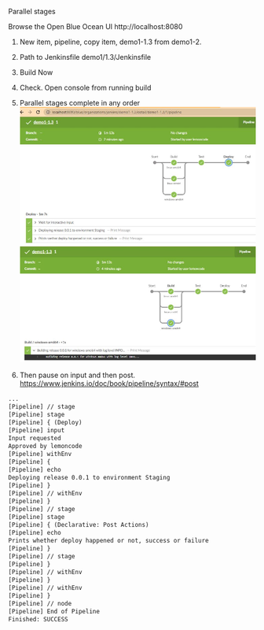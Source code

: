 Parallel stages

Browse the Open Blue Ocean UI http://localhost:8080

1. New item, pipeline, copy item, demo1-1.3 from demo1-2.
2. Path to Jenkinsfile demo1/1.3/Jenkinsfile 
3. Build Now 
4. Check. Open console from running build
5. Parallel stages complete in any order
![Parallel Stages](https://github.com/monicacrespo/bootcamp-devops-jenkins/blob/master/demo1/1.3/ParallelStages.JPG)
![Parallel Windows Stage](https://github.com/monicacrespo/bootcamp-devops-jenkins/blob/master/demo1/1.3/ParallelStagesWindows.JPG)

6. Then pause on input and then post. https://www.jenkins.io/doc/book/pipeline/syntax/#post

```
...
[Pipeline] // stage
[Pipeline] stage
[Pipeline] { (Deploy)
[Pipeline] input
Input requested
Approved by lemoncode
[Pipeline] withEnv
[Pipeline] {
[Pipeline] echo
Deploying release 0.0.1 to environment Staging
[Pipeline] }
[Pipeline] // withEnv
[Pipeline] }
[Pipeline] // stage
[Pipeline] stage
[Pipeline] { (Declarative: Post Actions)
[Pipeline] echo
Prints whether deploy happened or not, success or failure
[Pipeline] }
[Pipeline] // stage
[Pipeline] }
[Pipeline] // withEnv
[Pipeline] }
[Pipeline] // withEnv
[Pipeline] }
[Pipeline] // node
[Pipeline] End of Pipeline
Finished: SUCCESS
```

